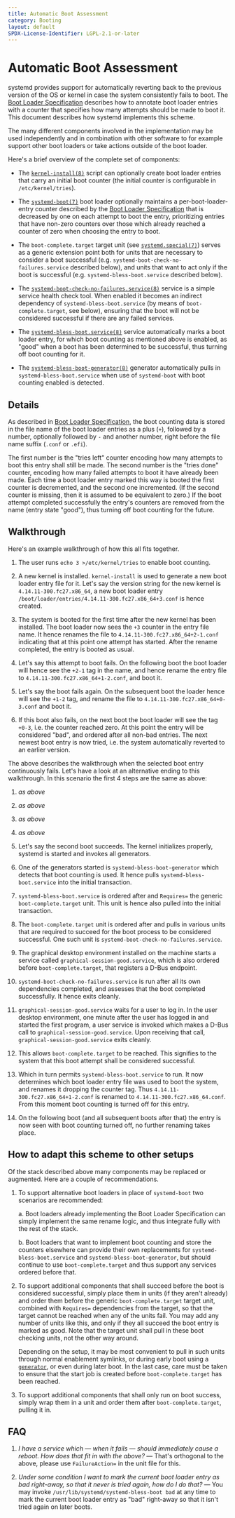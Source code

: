 ```yaml
---
title: Automatic Boot Assessment
category: Booting
layout: default
SPDX-License-Identifier: LGPL-2.1-or-later
---
```


# Automatic Boot Assessment

systemd provides support for automatically reverting back to the previous
version of the OS or kernel in case the system consistently fails to boot. The
[Boot Loader Specification](BOOT_LOADER_SPECIFICATION.md#boot-counting)
describes how to annotate boot loader entries with a counter that specifies how
many attempts should be made to boot it. This document describes how systemd
implements this scheme.

The many different components involved in the implementation may be used
independently and in combination with other software to for example support
other boot loaders or take actions outside of the boot loader.

Here's a brief overview of the complete set of components:

* The
  [`kernel-install(8)`](https://www.freedesktop.org/software/systemd/man/kernel-install.html)
  script can optionally create boot loader entries that carry an initial boot
  counter (the initial counter is configurable in `/etc/kernel/tries`).

* The
  [`systemd-boot(7)`](https://www.freedesktop.org/software/systemd/man/systemd-boot.html)
  boot loader optionally maintains a per-boot-loader-entry counter described by
  the [Boot Loader Specification](BOOT_LOADER_SPECIFICATION.md#boot-counting)
  that is decreased by one on each attempt to boot the entry, prioritizing
  entries that have non-zero counters over those which already reached a
  counter of zero when choosing the entry to boot.

* The `boot-complete.target` target unit (see
  [`systemd.special(7)`](https://www.freedesktop.org/software/systemd/man/systemd.special.html))
  serves as a generic extension point both for units that are necessary to
  consider a boot successful (e.g. `systemd-boot-check-no-failures.service`
  described below), and units that want to act only if the boot is
  successful (e.g. `systemd-bless-boot.service` described below).

* The
  [`systemd-boot-check-no-failures.service(8)`](https://www.freedesktop.org/software/systemd/man/systemd-boot-check-no-failures.service.html)
  service is a simple service health check tool. When enabled it becomes an
  indirect dependency of `systemd-bless-boot.service` (by means of
  `boot-complete.target`, see below), ensuring that the boot will not be
  considered successful if there are any failed services.

* The
  [`systemd-bless-boot.service(8)`](https://www.freedesktop.org/software/systemd/man/systemd-bless-boot.service.html)
  service automatically marks a boot loader entry, for which boot counting as
  mentioned above is enabled, as "good" when a boot has been determined to be
  successful, thus turning off boot counting for it.

* The
  [`systemd-bless-boot-generator(8)`](https://www.freedesktop.org/software/systemd/man/systemd-bless-boot-generator.html)
  generator automatically pulls in `systemd-bless-boot.service` when use of
  `systemd-boot` with boot counting enabled is detected.

## Details

As described in [Boot Loader Specification](BOOT_LOADER_SPECIFICATION.md#boot-counting),
the boot counting data is stored in the file name of the boot loader entries as
a plus (`+`), followed by a number, optionally followed by `-` and another
number, right before the file name suffix (`.conf` or `.efi`).

The first number is the "tries left" counter encoding how many attempts to boot
this entry shall still be made. The second number is the "tries done" counter,
encoding how many failed attempts to boot it have already been made. Each time
a boot loader entry marked this way is booted the first counter is decremented,
and the second one incremented. (If the second counter is missing, then it is
assumed to be equivalent to zero.) If the boot attempt completed successfully
the entry's counters are removed from the name (entry state "good"), thus
turning off boot counting for the future.

## Walkthrough

Here's an example walkthrough of how this all fits together.

1. The user runs `echo 3 >/etc/kernel/tries` to enable boot counting.

2. A new kernel is installed. `kernel-install` is used to generate a new boot
   loader entry file for it. Let's say the version string for the new kernel is
   `4.14.11-300.fc27.x86_64`, a new boot loader entry
   `/boot/loader/entries/4.14.11-300.fc27.x86_64+3.conf` is hence created.

3. The system is booted for the first time after the new kernel has been
   installed. The boot loader now sees the `+3` counter in the entry file
   name. It hence renames the file to `4.14.11-300.fc27.x86_64+2-1.conf`
   indicating that at this point one attempt has started.
   After the rename completed, the entry is booted as usual.

4. Let's say this attempt to boot fails. On the following boot the boot loader
   will hence see the `+2-1` tag in the name, and hence rename the entry file to
   `4.14.11-300.fc27.x86_64+1-2.conf`, and boot it.

5. Let's say the boot fails again. On the subsequent boot the loader hence will
   see the `+1-2` tag, and rename the file to
   `4.14.11-300.fc27.x86_64+0-3.conf` and boot it.

6. If this boot also fails, on the next boot the boot loader will see the tag
   `+0-3`, i.e. the counter reached zero. At this point the entry will be
   considered "bad", and ordered after all non-bad entries. The next newest
   boot entry is now tried, i.e. the system automatically reverted to an
   earlier version.

The above describes the walkthrough when the selected boot entry continuously
fails. Let's have a look at an alternative ending to this walkthrough. In this
scenario the first 4 steps are the same as above:

1. *as above*

2. *as above*

3. *as above*

4. *as above*

5. Let's say the second boot succeeds. The kernel initializes properly, systemd
   is started and invokes all generators.

6. One of the generators started is `systemd-bless-boot-generator` which
   detects that boot counting is used. It hence pulls
   `systemd-bless-boot.service` into the initial transaction.

7. `systemd-bless-boot.service` is ordered after and `Requires=` the generic
   `boot-complete.target` unit. This unit is hence also pulled into the initial
   transaction.

8. The `boot-complete.target` unit is ordered after and pulls in various units
   that are required to succeed for the boot process to be considered
   successful. One such unit is `systemd-boot-check-no-failures.service`.

9. The graphical desktop environment installed on the machine starts a
   service called `graphical-session-good.service`, which is also ordered before
   `boot-complete.target`, that registers a D-Bus endpoint.

10. `systemd-boot-check-no-failures.service` is run after all its own
   dependencies completed, and assesses that the boot completed
   successfully. It hence exits cleanly.

11. `graphical-session-good.service` waits for a user to log in. In the user
   desktop environment, one minute after the user has logged in and started the
   first program, a user service is invoked which makes a D-Bus call to
   `graphical-session-good.service`. Upon receiving that call,
   `graphical-session-good.service` exits cleanly.

12. This allows `boot-complete.target` to be reached. This signifies to the
    system that this boot attempt shall be considered successful.

13. Which in turn permits `systemd-bless-boot.service` to run. It now
    determines which boot loader entry file was used to boot the system, and
    renames it dropping the counter tag. Thus
    `4.14.11-300.fc27.x86_64+1-2.conf` is renamed to
    `4.14.11-300.fc27.x86_64.conf`. From this moment boot counting is turned
    off for this entry.

14. On the following boot (and all subsequent boots after that) the entry is
    now seen with boot counting turned off, no further renaming takes place.

## How to adapt this scheme to other setups

Of the stack described above many components may be replaced or augmented. Here
are a couple of recommendations.

1. To support alternative boot loaders in place of `systemd-boot` two scenarios
   are recommended:

    a. Boot loaders already implementing the Boot Loader Specification can
       simply implement the same rename logic, and thus integrate fully with
       the rest of the stack.

    b. Boot loaders that want to implement boot counting and store the counters
       elsewhere can provide their own replacements for
       `systemd-bless-boot.service` and `systemd-bless-boot-generator`, but should
       continue to use `boot-complete.target` and thus support any services
       ordered before that.

2. To support additional components that shall succeed before the boot is
   considered successful, simply place them in units (if they aren't already)
   and order them before the generic `boot-complete.target` target unit,
   combined with `Requires=` dependencies from the target, so that the target
   cannot be reached when any of the units fail. You may add any number of
   units like this, and only if they all succeed the boot entry is marked as
   good. Note that the target unit shall pull in these boot checking units, not
   the other way around.

   Depending on the setup, it may be most convenient to pull in such units
   through normal enablement symlinks, or during early boot using a
   [`generator`](https://www.freedesktop.org/software/systemd/man/systemd.generator.html),
   or even during later boot. In the last case, care must be taken to ensure
   that the start job is created before `boot-complete.target` has been
   reached.

3. To support additional components that shall only run on boot success, simply
   wrap them in a unit and order them after `boot-complete.target`, pulling it
   in.

## FAQ

1. *I have a service which — when it fails — should immediately cause a
   reboot. How does that fit in with the above?* — That's orthogonal to
   the above, please use `FailureAction=` in the unit file for this.

2. *Under some condition I want to mark the current boot loader entry as bad
   right-away, so that it never is tried again, how do I do that?* — You may
   invoke `/usr/lib/systemd/systemd-bless-boot bad` at any time to mark the
   current boot loader entry as "bad" right-away so that it isn't tried again
   on later boots.
